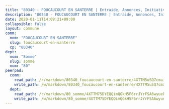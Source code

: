 ```yaml
---
title: "80340 - FOUCAUCOURT EN SANTERRE | Entraide, Annonces, Initiatives"
description: "80340 - FOUCAUCOURT EN SANTERRE | Entraide, Annonces, Initiatives"
date: 2020-01-11T14:09:21+09:00
collapsible: false
layout: commune
comm:
  nom: "FOUCAUCOURT EN SANTERRE"
  slug: foucaucourt-en-santerre
  cp: "80340"
dept:
  nom: "Somme"
  slug: somme
  num: "80"
peerpad:
  comm:
    read_path: /r/markdown/80340_foucaucourt-en-santerre/4XTTM5uSQ7cmaiYLpV6yJXFHnofqaaTiyC1KH6NGdtSG6LWFu
    write_path: /w/markdown/80340_foucaucourt-en-santerre/4XTTM5uSQ7cmaiYLpV6yJXFHnofqaaTiyC1KH6NGdtSG6LWFu-K3TgUAMmqXmVaJARnpnQEFVNaKwhNgU7KzewQNpT8NswEhCRXSp5z9sffebqTEdTqYEiXfQ2iWQeGWJUBnxqtCyqucse2qS7D736QHyE6RkuGC23frfTc63v1rRYA5ExKBRsqJiF
  dept:
    read_path: /r/markdown/80_somme/4XTTM75DYEQQimQGkH5F6rrJYrFSA6wyuekdgioEx7v45YjSw
    write_path: /w/markdown/80_somme/4XTTM75DYEQQimQGkH5F6rrJYrFSA6wyuekdgioEx7v45YjSw-K3TgTuB1DbUNHuFo9Fhh6JTUriPx8E5izGkmw9RSNTjUtMFPoZhqqp87szE8th3EytWSHGdhUuQUPjam8aJZh1SdH8pL3ibgUbMdNhU17kjAmSa49LMB2GjXvVwDVurE8mgce3XM
---
```


